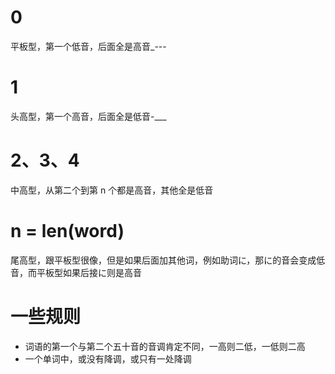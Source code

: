 # 0
平板型，第一个低音，后面全是高音_---

# 1
头高型，第一个高音，后面全是低音-___

# 2、3、4
中高型，从第二个到第 n 个都是高音，其他全是低音

# n = len(word)
尾高型，跟平板型很像，但是如果后面加其他词，例如助词に，那に的音会变成低音，而平板型如果后接に则是高音

# 一些规则
* 词语的第一个与第二个五十音的音调肯定不同，一高则二低，一低则二高
* 一个单词中，或没有降调，或只有一处降调
